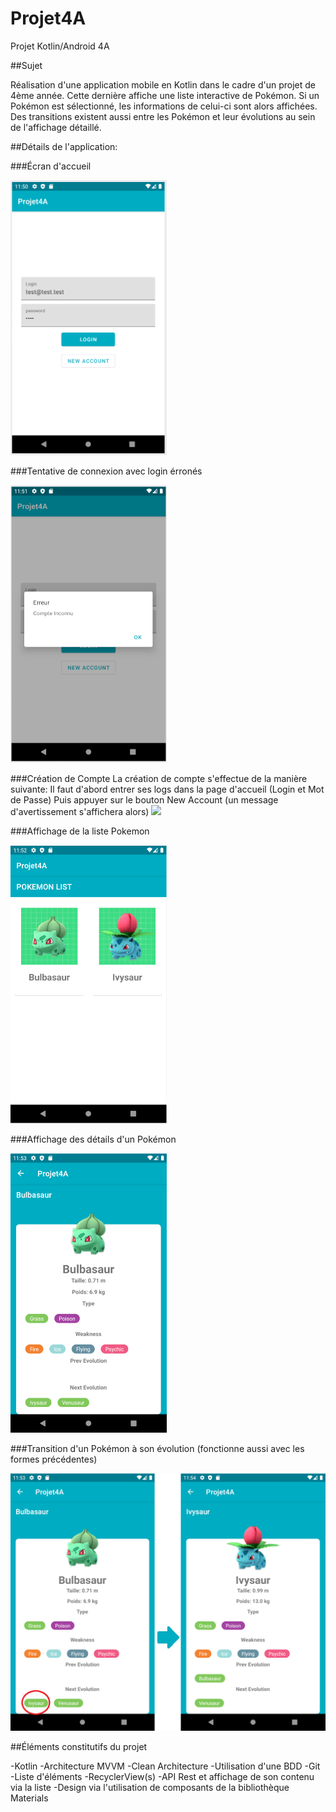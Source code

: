 # Projet4A

Projet Kotlin/Android 4A

##Sujet

Réalisation d'une application mobile en Kotlin dans le cadre d'un projet de 4ème année.
Cette dernière affiche une liste interactive de Pokémon. Si un Pokémon est sélectionné, les informations de celui-ci sont alors affichées.
Des transitions existent aussi entre les Pokémon et leur évolutions au sein de l'affichage détaillé.

##Détails de l'application:

###Écran d'accueil

<img src="Screenshot/LoginPage.PNG" width="250">

###Tentative de connexion avec login érronés

<img src="Screenshot/LoginPageError.PNG" width="250">

###Création de Compte
La création de compte s'effectue de la manière suivante:
Il faut d'abord entrer ses logs dans la page d'accueil (Login et Mot de Passe)
Puis appuyer sur le bouton New Account (un message d'avertissement s'affichera alors)
<img src="Screenshot/LoginPageCreta.PNG" width="250">

###Affichage de la liste Pokemon

<img src="Screenshot/PokemonListe.PNG" width="250">

###Affichage des détails d'un Pokémon

<img src="Screenshot/PokemonDetail.PNG" width="250">

###Transition d'un Pokémon à son évolution (fonctionne aussi avec les formes précédentes)

<img src="Screenshot/SwitchEvolution.PNG" width="520">

##Éléments constitutifs du projet

-Kotlin
-Architecture MVVM
-Clean Architecture
-Utilisation d'une BDD
-Git
-Liste d'éléments
-RecyclerView(s)
-API Rest et affichage de son contenu via la liste
-Design via l'utilisation de composants de la bibliothèque Materials



